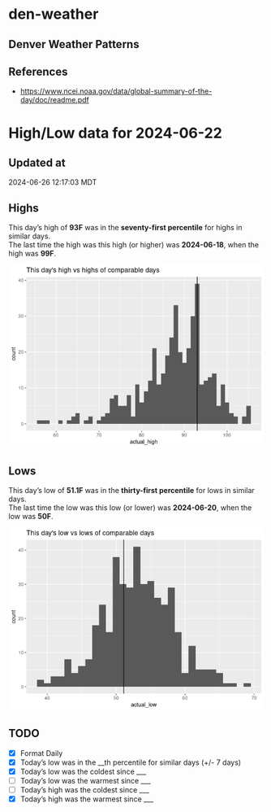 # den-weather


## Denver Weather Patterns

## References

- <https://www.ncei.noaa.gov/data/global-summary-of-the-day/doc/readme.pdf>

# High/Low data for 2024-06-22

## Updated at

2024-06-26 12:17:03 MDT

## Highs

This day’s high of **93F** was in the **seventy-first percentile** for
highs in similar days.  
The last time the high was this high (or higher) was **2024-06-18**,
when the high was **99F**.

![](readme_files/figure-commonmark/unnamed-chunk-4-1.png)

## Lows

This day’s low of **51.1F** was in the **thirty-first percentile** for
lows in similar days.  
The last time the low was this low (or lower) was **2024-06-20**, when
the low was **50F**.

![](readme_files/figure-commonmark/unnamed-chunk-6-1.png)

## TODO

- [x] Format Daily
- [x] Today’s low was in the \_\_th percentile for similar days (+/- 7
  days)
- [x] Today’s low was the coldest since \_\_\_
- [ ] Today’s low was the warmest since \_\_\_
- [ ] Today’s high was the coldest since \_\_\_
- [x] Today’s high was the warmest since \_\_\_
